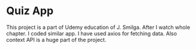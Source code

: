 # Quiz App

This project is a part of Udemy education of J. Smilga. After I watch whole chapter. I coded similar app.
I have used axios for fetching data. Also context API is a huge part of the project.

